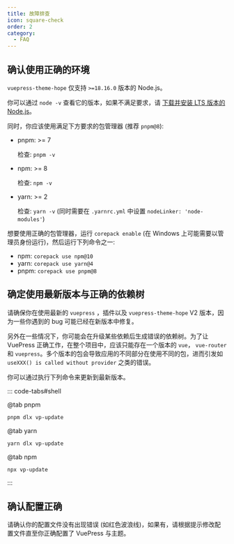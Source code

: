 ```yaml
---
title: 故障排查
icon: square-check
order: 2
category:
  - FAQ
---
```


## 确认使用正确的环境

`vuepress-theme-hope` 仅支持 `>=18.16.0` 版本的 Node.js。

你可以通过 `node -v` 查看它的版本，如果不满足要求，请 [下载并安装 LTS 版本的 Node.js](../get-started/env.md#nodejs)。

同时，你应该使用满足下方要求的包管理器 (推荐 `pnpm@8`):

- pnpm: >= 7

  检查: `pnpm -v`

- npm: >= 8

  检查: `npm -v`

- yarn: >= 2

  检查: `yarn -v` (同时需要在 `.yarnrc.yml` 中设置 `nodeLinker: 'node-modules'`)

想要使用正确的包管理器，运行 `corepack enable` (在 Windows 上可能需要以管理员身份运行)，然后运行下列命令之一:

- npm: `corepack use npm@10`
- yarn: `corepack use yarn@4`
- pnpm: `corepack use pnpm@8`

## 确定使用最新版本与正确的依赖树

请确保你在使用最新的 `vuepress` ，插件以及 `vuepress-theme-hope` V2 版本，因为一些你遇到的 bug 可能已经在新版本中修复。

另外在一些情况下，你可能会在升级某些依赖后生成错误的依赖树。为了让 VuePress 正确工作，在整个项目中，应该只能存在一个版本的 `vue`， `vue-router` 和 `vuepress`。多个版本的包会导致应用的不同部分在使用不同的包，进而引发如 `useXXX() is called without provider` 之类的错误。

你可以通过执行下列命令来更新到最新版本。

::: code-tabs#shell

@tab pnpm

```bash
pnpm dlx vp-update
```

@tab yarn

```bash
yarn dlx vp-update
```

@tab npm

```bash
npx vp-update
```

:::

## 确认配置正确

请确认你的配置文件没有出现错误 (如红色波浪线)，如果有，请根据提示修改配置文件直至你正确配置了 VuePress 与主题。
